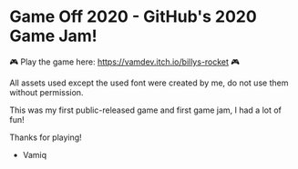 # Game Off 2020 - GitHub's 2020 Game Jam!

🎮 Play the game here: https://vamdev.itch.io/billys-rocket 🎮

All assets used except the used font were created by me, do not use them without permission. 

This was my first public-released game and first game jam, I had a lot of fun!

Thanks for playing!

- Vamiq
